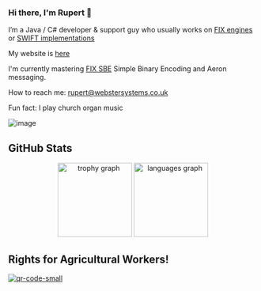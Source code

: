 ### Hi there, I'm Rupert 👋

I’m a Java / C# developer & support guy who usually works on [FIX engines](https://www.fixtrading.org/implementation-guide) or [SWIFT implementations](https://www.swift.com/products/alliance-cloud)

My website is [here](https://www.webstersystems.co.uk)

I'm currently mastering [FIX SBE](https://aeron.io/docs/simple-binary-encoding/basic-sample/#defining-a-simple-set-of-messages) Simple Binary Encoding and Aeron messaging. 

How to reach me: rupert@webstersystems.co.uk

Fun fact: I play church organ music

![image](https://github.com/rupweb/rupweb/assets/4050471/445484c4-7424-46db-810b-f8e462174a5e)

## GitHub Stats

<div align="center">
    <img src="https://github-profile-trophy.vercel.app?username=rupweb&theme=dracula&column=-1&row=1&margin-w=8&margin-h=8&no-bg=false&no-frame=false&order=4" height="150" alt="trophy graph"  />
    <img src="https://github-readme-stats.vercel.app/api/top-langs?username=rupweb&locale=en&hide_title=false&layout=compact&card_width=320&langs_count=10&theme=dracula&hide_border=false&order=2" height="150" alt="languages graph"  />
</div>

## Rights for Agricultural Workers!

[![qr-code-small](https://github.com/rupweb/rupweb/assets/4050471/2907b799-5499-44c0-9721-1235fa26fa52)](https://petition1.netlify.app/)


<!--
**rupweb/rupweb** is a ✨ _special_ ✨ repository because its `README.md` (this file) appears on your GitHub profile.

Here are some ideas to get you started:

- 🔭 I’m currently working on ...
- 🌱 I’m currently learning ...
- 👯 I’m looking to collaborate on ...
- 🤔 I’m looking for help with ...
- 💬 Ask me about ...
- 📫 How to reach me: ...
- 😄 Pronouns: ...
- ⚡ Fun fact: ...
-->
